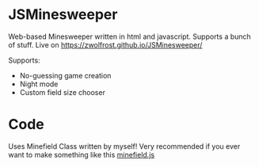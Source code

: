 # JSMinesweeper
Web-based Minesweeper written in html and javascript. Supports a bunch of stuff.
Live on https://zwolfrost.github.io/JSMinesweeper/

Supports:
- No-guessing game creation
- Night mode
- Custom field size chooser

# Code
Uses Minefield Class written by myself! Very recommended if you ever want to make something like this
[minefield.js](minefield.js)
